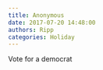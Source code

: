 ```yaml
---
title: Anonymous
date: 2017-07-20 14:48:00
authors: Ripp
categories: Holiday
---
```


 Vote for a democrat